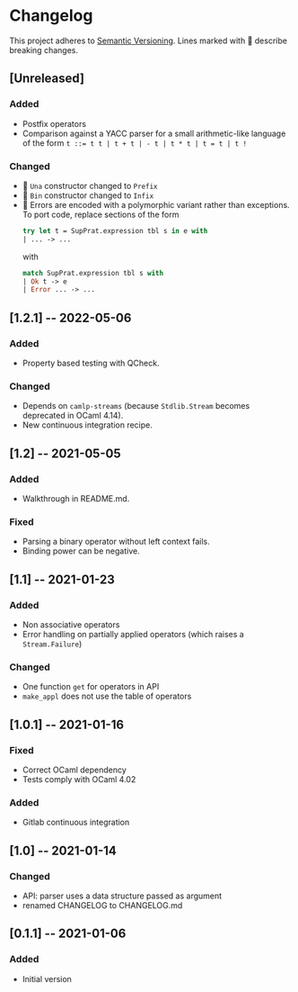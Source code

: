 # Changelog
This project adheres to [Semantic Versioning](https://semver.org/spec/v2.0.0.html).
Lines marked with 🧨 describe breaking changes.

## [Unreleased]
### Added
- Postfix operators
- Comparison against a YACC parser for a small arithmetic-like language of the form
  `t ::= t t | t + t | - t | t * t | t = t | t !`
### Changed
- 🧨 `Una` constructor changed to `Prefix`
- 🧨 `Bin` constructor changed to `Infix`
- 🧨 Errors are encoded with a polymorphic variant rather than exceptions.
  To port code, replace sections of the form
  ```ocaml
  try let t = SupPrat.expression tbl s in e with
  | ... -> ...
  ```
  with
  ```ocaml
  match SupPrat.expression tbl s with
  | Ok t -> e
  | Error ... -> ...
  ```

## [1.2.1] -- 2022-05-06
### Added
- Property based testing with QCheck.
### Changed
- Depends on `camlp-streams` (because `Stdlib.Stream` becomes deprecated in OCaml 4.14).
- New continuous integration recipe.

## [1.2] -- 2021-05-05
### Added
- Walkthrough in README.md.
### Fixed
- Parsing a binary operator without left context fails.
- Binding power can be negative.

## [1.1] -- 2021-01-23
### Added
- Non associative operators
- Error handling on partially applied operators (which raises a
  `Stream.Failure`)
### Changed
- One function `get` for operators in API
- `make_appl` does not use the table of operators

## [1.0.1] -- 2021-01-16
### Fixed
- Correct OCaml dependency
- Tests comply with OCaml 4.02
### Added
- Gitlab continuous integration

## [1.0] -- 2021-01-14
### Changed
- API: parser uses a data structure passed as argument
- renamed CHANGELOG to CHANGELOG.md

## [0.1.1] -- 2021-01-06
### Added
- Initial version
